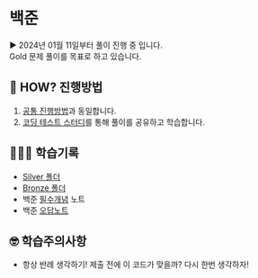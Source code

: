# 백준

▶️ 2024년 01월 11일부터 풀이 진행 중 입니다. <br/> Gold 문제 풀이를 목표로 하고 있습니다.

## 🤔 HOW? 진행방법

1. [공통 진행방법](/README.md)과 동일합니다.
2. [코딩 테스트 스터디](/스터디/README.md)를 통해 풀이를 공유하고 학습합니다.

## 👩🏻‍💻 학습기록

- [Silver 폴더](/백준/Silver/)
- [Bronze 폴더](/백준/Bronze/)
- 백준 [필수개념](/백준/studyNote-백준.md) 노트
- 백준 [오답노트](/백준/reviewNote-백준.md)

## 🤓 학습주의사항

- 항상 반례 생각하기! 제출 전에 이 코드가 맞을까? 다시 한번 생각하자!
